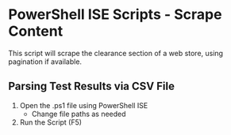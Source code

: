 ﻿# PowerShell ISE Scripts - Scrape Content
This script will scrape the clearance section of a web store, using pagination if available.

## Parsing Test Results via CSV File
1. Open the .ps1 file using PowerShell ISE  
   - Change file paths as needed  
2. Run the Script (F5)
